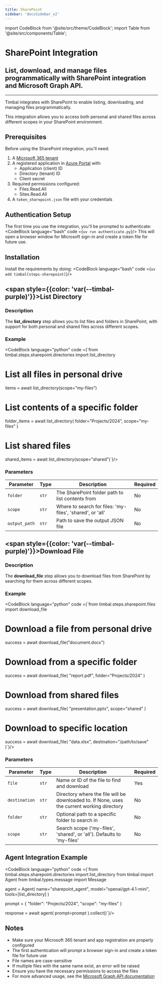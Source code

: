 ```yaml
---
title: SharePoint
sidebar: 'docsSidebar_v2'
---
```


import CodeBlock from '@site/src/theme/CodeBlock';
import Table from '@site/src/components/Table';

# SharePoint Integration

<h2 className="subtitle" style={{marginTop: '-17px', fontSize: '1.1rem', fontWeight: 'normal'}}>
List, download, and manage files programmatically with SharePoint integration and Microsoft Graph API.
</h2>

---

Timbal integrates with SharePoint to enable listing, downloading, and managing files programmatically. 

This integration allows you to access both personal and shared files across different scopes in your SharePoint environment.

## Prerequisites

Before using the SharePoint integration, you'll need:

1. A [Microsoft 365 tenant](https://portal.azure.com/#view/Microsoft_AAD_IAM/ActiveDirectoryMenuBlade/~/Overview)
2. A registered application in [Azure Portal](https://portal.azure.com/#view/Microsoft_AAD_IAM/ActiveDirectoryMenuBlade/~/RegisteredApps) with:
   - Application (client) ID
   - Directory (tenant) ID
   - Client secret
3. Required permissions configured:
   - Files.Read.All
   - Sites.Read.All
4. A `token_sharepoint.json` file with your credentials

## Authentication Setup

The first time you use the integration, you'll be prompted to authenticate:
<CodeBlock language="bash" code ={`uv run authenticate.py`}/>
This will open a browser window for Microsoft sign-in and create a token file for future use.

## Installation

Install the requirements by doing:
<CodeBlock language="bash" code ={`uv add timbal[steps-sharepoint]`}/>

## <span style={{color: 'var(--timbal-purple)'}}><strong>List Directory</strong></span>

### Description
The **list_directory** step allows you to list files and folders in SharePoint, with support for both personal and shared files across different scopes.

### Example
<CodeBlock language="python" code ={`from timbal.steps.sharepoint.directories import list_directory

# List all files in personal drive
items = await list_directory(scope="my-files")

# List contents of a specific folder
folder_items = await list_directory(
    folder="Projects/2024",
    scope="my-files"
)

# List shared files
shared_items = await list_directory(scope="shared")`}/>

### Parameters

<Table className="wider-table">
  <colgroup>
    <col style={{width: "15%"}} />
    <col style={{width: "10%"}} />
    <col style={{width: "60%"}} />
    <col style={{width: "15%"}} />
  </colgroup>
  <thead>
    <tr>
      <th>Parameter</th>
      <th>Type</th>
      <th>Description</th>
      <th>Required</th>
    </tr>
  </thead>
  <tbody>
    <tr>
      <td><code>folder</code></td>
      <td><code>str</code></td>
      <td>The SharePoint folder path to list contents from</td>
      <td>No</td>
    </tr>
    <tr>
      <td><code>scope</code></td>
      <td><code>str</code></td>
      <td>Where to search for files: 'my-files', 'shared', or 'all'</td>
      <td>No</td>
    </tr>
    <tr>
      <td><code>output_path</code></td>
      <td><code>str</code></td>
      <td>Path to save the output JSON file</td>
      <td>No</td>
    </tr>
  </tbody>
</Table>

## <span style={{color: 'var(--timbal-purple)'}}><strong>Download File</strong></span>

### Description
The **download_file** step allows you to download files from SharePoint by searching for them across different scopes.

### Example
<CodeBlock language="python" code ={`from timbal.steps.sharepoint.files import download_file

# Download a file from personal drive
success = await download_file("document.docx")

# Download from a specific folder
success = await download_file(
    "report.pdf",
    folder="Projects/2024"
)

# Download from shared files
success = await download_file(
    "presentation.pptx",
    scope="shared"
)

# Download to specific location
success = await download_file(
    "data.xlsx",
    destination="/path/to/save"
)`}/>

### Parameters

<Table className="wider-table">
  <colgroup>
    <col style={{width: "15%"}} />
    <col style={{width: "10%"}} />
    <col style={{width: "60%"}} />
    <col style={{width: "15%"}} />
  </colgroup>
  <thead>
    <tr>
      <th>Parameter</th>
      <th>Type</th>
      <th>Description</th>
      <th>Required</th>
    </tr>
  </thead>
  <tbody>
    <tr>
      <td><code>file</code></td>
      <td><code>str</code></td>
      <td>Name or ID of the file to find and download</td>
      <td>Yes</td>
    </tr>
    <tr>
      <td><code>destination</code></td>
      <td><code>str</code></td>
      <td>Directory where the file will be downloaded to. If None, uses the current working directory</td>
      <td>No</td>
    </tr>
    <tr>
      <td><code>folder</code></td>
      <td><code>str</code></td>
      <td>Optional path to a specific folder to search in</td>
      <td>No</td>
    </tr>
    <tr>
      <td><code>scope</code></td>
      <td><code>str</code></td>
      <td>Search scope ('my-files', 'shared', or 'all'). Defaults to 'my-files'</td>
      <td>No</td>
    </tr>
  </tbody>
</Table>

## Agent Integration Example

<CodeBlock language="python" code ={`from timbal.steps.sharepoint.directories import list_directory
from timbal import Agent
from timbal.types.message import Message

agent = Agent(
    name="sharepoint_agent",
    model="openai/gpt-4.1-mini",
    tools=[list_directory]
)

prompt = {
  "folder": "Projects/2024",
  "scope": "my-files"
}

response = await agent(
    prompt=prompt
).collect()`}/>

## Notes
- Make sure your Microsoft 365 tenant and app registration are properly configured
- The first authentication will prompt a browser sign-in and create a token file for future use
- File names are case-sensitive
- If multiple files with the same name exist, an error will be raised
- Ensure you have the necessary permissions to access the files
- For more advanced usage, see the [Microsoft Graph API documentation](https://learn.microsoft.com/en-us/graph/overview)

